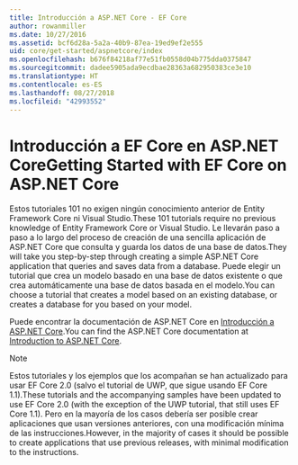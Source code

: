 ```yaml
---
title: Introducción a ASP.NET Core - EF Core
author: rowanmiller
ms.date: 10/27/2016
ms.assetid: bcf6d28a-5a2a-40b9-87ea-19ed9ef2e555
uid: core/get-started/aspnetcore/index
ms.openlocfilehash: b676f84218af77e51fb0558d04b775dda0375847
ms.sourcegitcommit: dadee5905ada9ecdbae28363a682950383ce3e10
ms.translationtype: HT
ms.contentlocale: es-ES
ms.lasthandoff: 08/27/2018
ms.locfileid: "42993552"
---
```

# <a name="getting-started-with-ef-core-on-aspnet-core"></a><span data-ttu-id="e3952-102">Introducción a EF Core en ASP.NET Core</span><span class="sxs-lookup"><span data-stu-id="e3952-102">Getting Started with EF Core on ASP.NET Core</span></span>

<span data-ttu-id="e3952-103">Estos tutoriales 101 no exigen ningún conocimiento anterior de Entity Framework Core ni Visual Studio.</span><span class="sxs-lookup"><span data-stu-id="e3952-103">These 101 tutorials require no previous knowledge of Entity Framework Core or Visual Studio.</span></span> <span data-ttu-id="e3952-104">Le llevarán paso a paso a lo largo del proceso de creación de una sencilla aplicación de ASP.NET Core que consulta y guarda los datos de una base de datos.</span><span class="sxs-lookup"><span data-stu-id="e3952-104">They will take you step-by-step through creating a simple ASP.NET Core application that queries and saves data from a database.</span></span> <span data-ttu-id="e3952-105">Puede elegir un tutorial que crea un modelo basado en una base de datos existente o que crea automáticamente una base de datos basada en el modelo.</span><span class="sxs-lookup"><span data-stu-id="e3952-105">You can choose a tutorial that creates a model based on an existing database, or creates a database for you based on your model.</span></span>

<span data-ttu-id="e3952-106">Puede encontrar la documentación de ASP.NET Core en [Introducción a ASP.NET Core](/aspnet/core/).</span><span class="sxs-lookup"><span data-stu-id="e3952-106">You can find the ASP.NET Core documentation at [Introduction to ASP.NET Core](/aspnet/core/).</span></span>

> [!NOTE]  
> <span data-ttu-id="e3952-107">Estos tutoriales y los ejemplos que los acompañan se han actualizado para usar EF Core 2.0 (salvo el tutorial de UWP, que sigue usando EF Core 1.1).</span><span class="sxs-lookup"><span data-stu-id="e3952-107">These tutorials and the accompanying samples have been updated to use EF Core 2.0 (with the exception of the UWP tutorial, that still uses EF Core 1.1).</span></span> <span data-ttu-id="e3952-108">Pero en la mayoría de los casos debería ser posible crear aplicaciones que usan versiones anteriores, con una modificación mínima de las instrucciones.</span><span class="sxs-lookup"><span data-stu-id="e3952-108">However, in the majority of cases it should be possible to create applications that use previous releases, with minimal modification to the instructions.</span></span>
